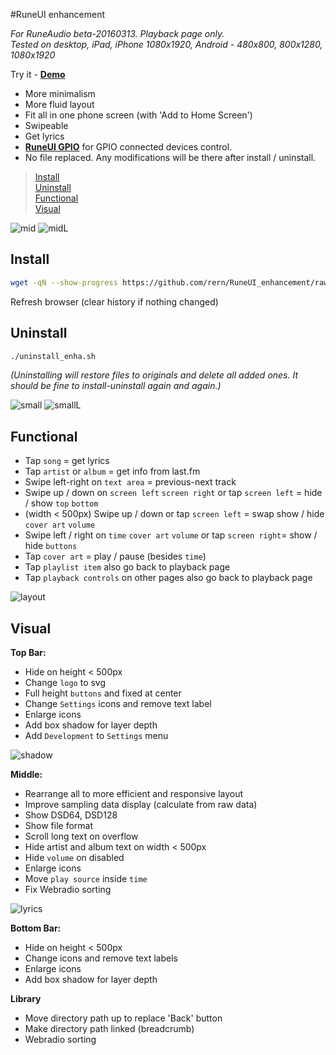 #RuneUI enhancement

_For RuneAudio beta-20160313. Playback page only._  
_Tested on desktop, iPad, iPhone 1080x1920, Android - 480x800, 800x1280, 1080x1920_  

Try it - [**Demo**](https://rern.github.io/RuneUI_GPIO/)  

- More minimalism
- More fluid layout
- Fit all in one phone screen (with 'Add to Home Screen')
- Swipeable
- Get lyrics
- [**RuneUI GPIO**](https://github.com/rern/RuneUI_GPIO) for GPIO connected devices control.  
- No file replaced. Any modifications will be there after install / uninstall.

>[Install](#install)  
>[Uninstall](#uninstall)  
>[Functional](#functional)  
>[Visual](#visual)  

![mid](https://github.com/rern/_assets/blob/master/RuneUI_enhancement/RuneUImod1.gif)
![midL](https://github.com/rern/_assets/blob/master/RuneUI_enhancement/midL.gif)

Install
---
```sh
wget -qN --show-progress https://github.com/rern/RuneUI_enhancement/raw/master/install.sh; chmod +x install.sh; ./install.sh
```
Refresh browser (clear history if nothing changed)

Uninstall
---
```sh
./uninstall_enha.sh
```    
_(Uninstalling will restore files to originals and delete all added ones. It should be fine to install-uninstall again and again.)_

![small](https://github.com/rern/_assets/blob/master/RuneUI_enhancement/small.gif)
![smallL](https://github.com/rern/_assets/blob/master/RuneUI_enhancement/smallL.gif)

Functional
---

- Tap `song` = get lyrics
- Tap `artist` or `album` = get info from last.fm
- Swipe left-right on `text area` = previous-next track
- Swipe up / down on `screen left` `screen right` or tap `screen left` = hide / show `top` `bottom`
- (width < 500px) Swipe up / down or tap `screen left` = swap show / hide `cover art` `volume`
- Swipe left / right on `time` `cover art` `volume` or  tap `screen right`= show / hide `buttons`
- Tap `cover art` = play / pause (besides `time`)
- Tap `playlist item` also go back to playback page
- Tap `playback controls` on other pages also go back to playback page

![layout](https://github.com/rern/_assets/blob/master/RuneUI_enhancement/RuneUImod1.gif)

Visual
---

**Top Bar:**
- Hide on height < 500px
- Change `logo` to svg
- Full height `buttons` and fixed at center
- Change `Settings` icons and remove text label
- Enlarge icons
- Add box shadow for layer depth
- Add `Development` to `Settings` menu

![shadow](https://github.com/rern/_assets/blob/master/RuneUI_enhancement/shadow.jpg)

**Middle:**
- Rearrange all to more efficient and responsive layout
- Improve sampling data display (calculate from raw data)
- Show DSD64, DSD128
- Show file format
- Scroll long text on overflow
- Hide artist and album text on width < 500px
- Hide `volume` on disabled
- Enlarge icons
- Move `play source` inside `time`
- Fix Webradio sorting

![lyrics](https://github.com/rern/_assets/blob/master/RuneUI_enhancement/lyrics.jpg)

**Bottom Bar:**
- Hide on height < 500px
- Change icons and remove text labels
- Enlarge icons
- Add box shadow for layer depth

**Library**  
- Move directory path up to replace 'Back' button
- Make directory path linked (breadcrumb)
- Webradio sorting
